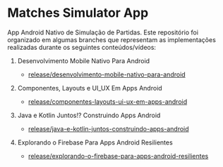 # Matches Simulator App
App Android Nativo de Simulação de Partidas. Este repositório foi organizado em algumas branches que representam as implementações realizadas durante os seguintes conteúdos/vídeos:


1. Desenvolvimento Mobile Nativo Para Android
   - [release/desenvolvimento-mobile-nativo-para-android](https://github.com/Gilberto-Rocha/matches-simulator-app/tree/release/desenvolvimento-mobile-nativo-para-android)
   
1. Componentes, Layouts e UI_UX Em Apps Android
   - [release/componentes-layouts-ui-ux-em-apps-android](https://github.com/Gilberto-Rocha/matches-simulator-app/tree/release/componentes-layouts-ui-ux-em-apps-android)

1. Java e Kotlin Juntos!? Construindo Apps Android
    - [release/java-e-kotlin-juntos-construindo-apps-android](https://github.com/Gilberto-Rocha/matches-simulator-app/tree/release/java-e-kotlin-juntos-construindo-apps-android)
1. Explorando o Firebase Para Apps Android Resilientes
    - [release/explorando-o-firebase-para-apps-android-resilientes](https://github.com/Gilberto-Rocha/matches-simulator-app/tree/release/explorando-o-firebase-para-apps-android-resilientes)
